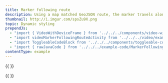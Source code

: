 ```yaml
---
title: Marker following route
description: Using a map matched GeoJSON route, the marker travels along the route at consistent speed.
thumbnail: http://i.imgur.com/spsZu9X.png
topic: Dynamic styling
prependJs:
  - "import { VideoWithDeviceFrame } from '../../../components/video-with-device-frame'"
  - "import videoMarkerFollowingRouteActivity from '../../../video/example-marker-following-route-activity.mp4'"
  - "import ToggleableCodeBlock from '../../../components/toggleable-code-block'"
  - "import { rawJavaCode } from '../../../example-code/MarkerFollowingRouteActivity.js'"
contentType: example
---
```


{{
  <VideoWithDeviceFrame
    videoFile={videoMarkerFollowingRouteActivity}
    rotation="horizontal"
    device="pixel-2"
  />
}}

<!-- Any notes about this example would go here.  -->

{{
  <ToggleableCodeBlock
    java={rawJavaCode}
  />
}}
